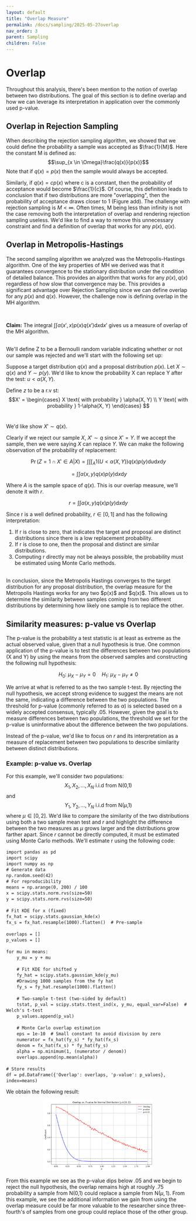 ```yaml
---
layout: default
title: "Overlap Measure"
permalink: /docs/sampling/2025-05-27overlap
nav_order: 3
parent: Sampling
children: False
---
```

<script src="https://polyfill.io/v3/polyfill.min.js?features=es6"></script>
<script id="MathJax-script" async src="https://cdn.jsdelivr.net/npm/mathjax@3/es5/tex-mml-chtml.js"></script>
<script type="text/x-mathjax-config">
    MathJax.Hub.Config({
      tex2jax: {
        skipTags: ['script', 'noscript', 'style', 'textarea', 'pre'],
        inlineMath: [['\\(','\\)'], ['$', '$']]
      }
    });
  </script>
<script src="https://cdn.mathjax.org/mathjax/latest/MathJax.js?config=TeX-AMS-MML_HTMLorMML"
  type="text/javascript"></script>

# Overlap

Throughout this analysis, there's been mention to the notion of overlap between two distributions. The goal of this section is to define overlap and how we can leverage its interpretation in application over the commonly used p-value.


## Overlap in Rejection Sampling
When describing the rejection sampling algorithm, we showed that we could define the probability a sample was accepted as $\frac{1}{M}$. Here the constant M is defined as:
$$\sup_{x \in \Omega}\frac{q(x)}{p(x)}$$
Note that if $q(x) = p(x)$ then the sample would always be accepted. 

Similarly, if $q(x) = c p(x)$ where c is a constant, then the probability of acceptance would become $\frac{1}{c}$. Of course, this definition leads to conclusion that if two distributions are more "overlapping", then the probability of acceptance draws closer to 1 (Figure add). The challenge with rejection sampling is $M < \infty$. Often times, M being less than infinity is not the case removing both the interpretation of overlap and rendering rejection sampling useless. We'd like to find a way to remove this unnecessary constraint and find a definition of overlap that works for any $p(x)$, $q(x)$.

## Overlap in Metropolis-Hastings
The second sampling algorithm we analyzed was the Metropolis-Hastings algorithm. One of the key properties of MH we derived was that it guarantees convergence to the stationary distribution under the condition of detailed balance. This provides an algorithm that works for any $p(x),  q(x)$ regardless of how slow that convergence may be. This provides a significant advantage over Rejection Sampling since we can define overlap for any $p(x)$ and $q(x)$. However, the challenge now is defining overlap in the MH algorithm.

<br>

**Claim:**
 The integral $\int \int \alpha(x',x)p(x)q(x')\text{d}x\text{d}x'$ gives us a measure of overlap of the MH algorithm.


<br>
We'll define Z to be a Bernoulli random variable indicating whether or not our sample was rejected and we'll start with the following set up:

Suppose a target distribution $q(x)$ and a proposal distribution $p(x)$.
Let $X \sim q(x)$ and $Y \sim p(y)$. We'd like to know the probability X can replace Y after the test: $u < \alpha(X, Y)$.

Define $z$ to be a r.v st:
$$X' = \begin{cases}
X \text{ with probability } \alpha(X, Y) \\
Y \text{ with probability } 1-\alpha(X, Y)
\end{cases}
$$
<br>

We'd like show $X' \sim q(x)$. 

Clearly if we reject our sample $X$, $X' \sim q$ since $X' = Y$. If we accept the sample, then we were saying $X$ can replace $Y$. We can make the following observation of the probability of replacement:

$$\Pr(Z=1 \cap X' \in A | X) = \int \int \int_A 1(U < \alpha(X, Y)) q(x)p(y)\text{d}u\text{d}x\text{d}y$$

$$= \int \int \alpha(x,y)q(x)p(y)\text{d}x\text{d}y$$

Where $A$ is the sample space of $q(x)$. This is our overlap measure, we'll denote it with $r$.

$$r = \int \int \alpha(x,y)q(x)p(y)\text{d}x\text{d}y$$

Since r is a well defined probability, $r \in [0,1]$ and has the following interpretation:


<ol>
   <li>If r is close to zero, that indicates the target and proposal are distinct distributions since there is a low replacement probability.
    <li>If r is close to one, then the proposal and distinct are similar distributions.
    <li>Computing r directly may not be always possible, the probability must be estimated using Monte Carlo methods.
</ol>

<br>
In conclusion, since the Metropolis Hastings converges to the target distribution for any proposal distribution, the overlap measure for the Metropolis Hastings works for any two $p(x)$ and $q(x)$. This allows us to determine the similarity between samples coming from two different distributions by determining how likely one sample is to replace the other.


## Similarity measures: p-value vs Overlap
The p-value is the probability a test statistic is at least as extreme as the actual observed value, given that a null hypothesis is true. One common application of the p-value is to test the differences between two populations (X and Y) by using the means from the observed samples and constructing the following null hypothesis:

$$
H_0 \colon \ \mu_X - \mu_Y = 0 \quad
H_1 \colon \ \mu_X - \mu_Y \neq 0
$$

We arrive at what is referred to as the two sample t-test. By rejecting the null hypothesis, we accept strong evidence to suggest the means are not the same, indicating a difference between the two populations. The threshold for p-value (commonly referred to as $\alpha$) is selected based on a widely accepted consensus, typically .05. However, given the goal is to measure differences between two populations, the threshold we set for the p-value is uninformative about the difference between the two populations.

Instead of the p-value, we'd like to focus on $r$ and its interpretation as a measure of replacement between two populations to describe similarity between distinct distributions.


### Example: p-value vs. Overlap
For this example, we'll consider two populations:
$$X_1, X_2, ..., X_N \text{ i.i.d from N(0,1)} $$
and
$$Y_1, Y_2, ..., Y_N \text{ i.i.d from N(}\mu \text{,1)}$$
where $\mu \in [0,2]$. We'd like to compare the similarity of the two distributions using both a two sample mean test and $r$ and highlight the difference between the two measures as $\mu$ grows larger and the distributions grow farther apart. Since $r$ cannot be directly computed, it must be estimated using Monte Carlo methods. We'll estimate r using the following code:
```
import pandas as pd
import scipy
import numpy as np
# Generate data
np.random.seed(42)
# For reproducibility
means = np.arange(0, 200) / 100
x = scipy.stats.norm.rvs(size=50)
y = scipy.stats.norm.rvs(size=50)

# Fit KDE for x (fixed)
fx_hat = scipy.stats.gaussian_kde(x)
fx_s = fx_hat.resample(1000).flatten()  # Pre-sample

overlaps = []
p_values = []

for mu in means:
    y_mu = y + mu
    
    # Fit KDE for shifted y
    fy_hat = scipy.stats.gaussian_kde(y_mu)
    #Drawing 1000 samples from the fy hat
    fy_s = fy_hat.resample(1000).flatten()
    
    # Two-sample t-test (two-sided by default)
    tstat, p_val = scipy.stats.ttest_ind(x, y_mu, equal_var=False)  # Welch's t-test
    p_values.append(p_val)
    
    # Monte Carlo overlap estimation
    eps = 1e-10  # Small constant to avoid division by zero
    numerator = fx_hat(fy_s) * fy_hat(fx_s)
    denom = fx_hat(fx_s) * fy_hat(fy_s)
    alpha = np.minimum(1, (numerator / denom))
    overlaps.append(np.mean(alpha))

# Store results
df = pd.DataFrame({'Overlap': overlaps, 'p-value': p_values}, index=means)
```
We obtain the following result:
<p align="center">
   <img src="/assets/overlap (normal).png" alt="Overlap normal ex" width="300"/>
</p>   


From this example we see as the p-value dips below .05 and we begin to reject the null hypothesis, the overlap remains high at roughly .75 probability a sample from $\text{N(0,1)}$ could replace a sample from $\text{N(}\mu,1)$. From this example, we see the additional information we gain from using the overlap measure could be far more valuable to the researcher since three-fourth's of samples from one group could replace those of the other group.